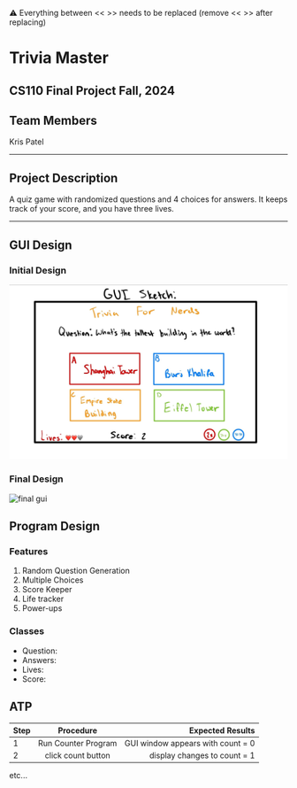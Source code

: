 
:warning: Everything between << >> needs to be replaced (remove << >> after replacing)

# Trivia Master
## CS110 Final Project  Fall, 2024

## Team Members

Kris Patel

***

## Project Description

A quiz game with randomized questions and 4 choices for answers. It keeps track of your score, and you have three lives.

***    

## GUI Design

### Initial Design

![initial gui](assets/gui.jpg)

### Final Design

![final gui](assets/finalgui.jpg)

## Program Design

### Features

1. Random Question Generation
2. Multiple Choices
3. Score Keeper
4. Life tracker
5. Power-ups

### Classes

- Question: 
- Answers: 
- Lives: 
- Score: 

## ATP

| Step                 |Procedure             |Expected Results                   |
|----------------------|:--------------------:|----------------------------------:|
|  1                   | Run Counter Program  |GUI window appears with count = 0  |
|  2                   | click count button   | display changes to count = 1      |
etc...
